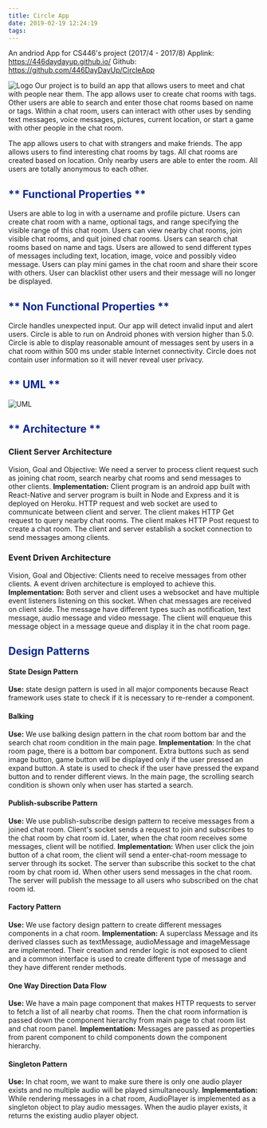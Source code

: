 ```yaml
---
title: Circle App
date: 2019-02-19 12:24:19
tags:
---
```

An andriod App for CS446's project (2017/4 - 2017/8)
Applink: https://446daydayup.github.io/
Github: https://github.com/446DayDayUp/CircleApp

![Logo](Logo.png)
Our project is to build an app that allows users to meet and chat with people near them. The app allows user to create chat rooms with tags. Other users are able to search and enter those chat rooms based on name or tags. Within a chat room, users can interact with other uses by sending text messages, voice messages, pictures, current location, or start a game with other people in the chat room.

The app allows users to chat with strangers and make friends.
The app allows users to find interesting chat rooms by tags.
All chat rooms are created based on location. Only nearby users are able to enter the room.
All users are totally anonymous to each other.

## <font color="#0D2989"> ** Functional Properties ** </font>
Users are able to log in with a username and profile picture.
Users can create chat room with a name, optional tags, and range specifying the visible range of this chat room.
Users can view nearby chat rooms, join visible chat rooms, and quit joined chat rooms.
Users can search chat rooms based on name and tags.
Users are allowed to send different types of messages including text, location, image, voice and possibly video message.
Users can play mini games in the chat room and share their score with others.
User can blacklist other users and their message will no longer be displayed.

## <font color="#0D2989"> ** Non Functional Properties ** </font>
Circle handles unexpected input. Our app will detect invalid input and alert users.
Circle is able to run on Android phones with version higher than 5.0.
Circle is able to display reasonable amount of messages sent by users in a chat room within 500 ms under stable Internet connectivity.
Circle does not contain user information so it will never reveal user privacy.

## <font color="#0D2989"> ** UML ** </font>

![UML](UML.png)

## <font color="#0D2989"> ** Architecture ** </font>
### Client Server Architecture
Vision, Goal and Objective: We need a server to process client request such as joining chat room, search nearby chat rooms and send messages to other clients. 
**Implementation:** Client program is an android app built with React-Native and server program is built in Node and Express and it is deployed on Heroku. HTTP request and web socket are used to communicate between client and server.  The client makes HTTP Get request to query nearby chat rooms. The client makes HTTP Post request to create a chat room. The client and server establish a socket connection to send messages among clients.
### Event Driven Architecture
Vision, Goal and Objective: Clients need to receive messages from other clients. A event driven architecture is employed to achieve this.
**Implementation:** Both server and client uses a websocket and have multiple event listeners listening on this socket. When chat messages are received on client side. The message have different types such as notification, text message, audio message and video message. The client will enqueue this message object in a message queue and display it in the chat room page.



## <font color="#0D2989"> **Design Patterns** </font>
#### State Design Pattern
**Use:** state design pattern is used in all major components because React framework uses state to check if it is necessary to re-render a component.
#### Balking
**Use:** We use balking design pattern in the chat room bottom bar and the search chat room condition in the main page.
**Implementation**: In the chat room page, there is a bottom bar component. Extra buttons such as send image button, game button will be displayed only if the user pressed an expand button. A state is used to check if the user have pressed the expand button and to render different views.
In the main page, the scrolling search condition is shown only when user has started a search. 
#### Publish-subscribe Pattern
**Use:** We use publish-subscribe design pattern to receive messages from a joined chat room. Client's socket sends a request to join and subscribes to the chat room by chat room id. Later, when the chat room receives some messages, client will be notified.
**Implementation:** When user click the join button of a chat room, the client will send a enter-chat-room message to server through its socket. The server than subscribe this socket to the chat room by chat room id. When other users send messages in the chat room. The server will publish the message to all users who subscribed on the chat room id.
#### Factory Pattern
**Use:** We use factory design pattern to create different messages components in a chat room. 
**Implementation:** A superclass Message and its derived classes such as textMessage, audioMessage and imageMessage are implemented. Their creation and render logic is not exposed to client and a common interface is used to create different type of message and they have different render methods.
#### One Way Direction Data Flow
**Use:** We have a main page component that makes HTTP requests to server to fetch a list of all nearby chat rooms. Then the chat room information is passed down the component hierarchy from main page to chat room list and chat room panel.
**Implementation:** Messages are passed as properties from parent component to child components down the component hierarchy.
#### Singleton Pattern
**Use:** In chat room, we want to make sure there is only one audio player exists and no multiple audio will be played simultaneously.
**Implementation:** While rendering messages in a chat room, AudioPlayer is implemented as a singleton object to play audio messages. When the audio player exists, it returns the existing audio player object. 



